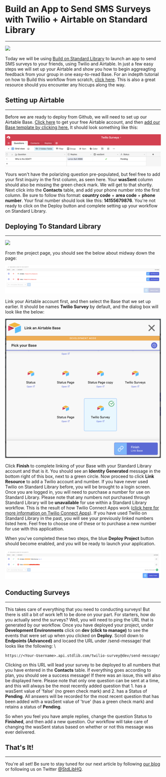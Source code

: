 # Build an App to Send SMS Surveys with Twilio + Airtable on Standard Library
---
[<img src="https://deploy.stdlib.com/static/images/deploy.svg" width="192">](https://deploy.stdlib.com/)

Today we will be using [Build on Standard Library](https://build.stdlib.com) to launch an app to send SMS surveys to your friends, using Twilio and Airtable. In just a few easy steps we will set up your Airtable and show you how to begin aggreagting feedback from your group in one easy-to-read Base. For an indepth tutorial on how to Build this workflow from scratch, [click here](https://medium.com/@brimm_reaper/build-an-app-to-send-sms-surveys-with-twilio-airtable-on-standard-library-ef5be1cd4f0b). This is also a great resource should you encounter any hiccups along the way.

## Setting up Airtable
---
Before we are ready to deploy from Github, we will need to set up our Airtable Base. [Click here](https://www.airtable.com) to get your free Airtable account, and then [add our Base template by clicking here.](https://airtable.com/addBaseFromShare/shrf3W1JpexdDzfio) It should look something like this:

![setup page](/readme/images/setup.png)

Yours won't have the polarizing question pre-populated, but feel free to add your first inquiry in the first column, as seen here. Your **wasSent** column should also be missing the green check mark. We will get to that shortly. Next click into the **Contacts** table, and add your phone number into the first column. Be sure to follow this format: **country code** + **area code** + **phone number**. Your final number should look like this: **14155679876**. You're not ready to click on the Deploy button and complete setting up your workflow on Standard Library.

## Deploying To Standard Library
---
[<img src="https://deploy.stdlib.com/static/images/deploy.svg" width="192">](https://deploy.stdlib.com/)

From the project page, you should see the below about midway down the page:

![link resources](/readme/images/link-resources.png)

Link your Airtable account first, and then select the Base that we set up earlier. It should be names **Twilio Survey** by default, and the dialog box will look like the below:

![airtable bases](/readme/images/airtable-bases.png)

Click **Finish** to complete linking of your Base with your Standard Library account and that is it. You should see an **Identity Generated** message in the bottom right of this box, next to a green circle. Now proceed to click **Link Resource** to add a Twilio account and number. If you have never used Twilio on Standard Library before, you will be brought to a login screen. Once you are logged in, you will need to purchase a number for use on Standard Library. Please note that any numbers not purchased through Standard Library will be **unavailable** for use within a Standard Library workflow. This is the result of how Twilio Connect Apps work ([click here for more information on Twilio Connect Apps](https://www.twilio.com/docs/iam/connect)). If you have used Twilio on Standard Library in the past, you will see your previously linked numbers listed here. Feel free to choose one of these or to purchase a new number for use with this applicattion.

When you've completed these two steps, the blue **Deploy Project** button should become enabled, and you will be ready to launch your application.

![deploy button activate](/readme/images/deploy.png)

## Conducting Surveys
---
This takes care of everything that you need to conducting surveys! But there is still a bit of work left to be done on your part. For starters, how do you actually send the surveys? Well, you will need to ping the URL that is generated by our workflow. Once you have deployed your project, under **Development Environments** click on **dev (click to manage)** to see the events that were set up when you clicked on **Deploy**. Scroll down to **Endpoints (Advanced)** and locaed the URL under /send-message/ that looks like the following: \

```
https://<Your-Username>.api.stdlib.com/twilio-survey@dev/send-message/
```

Clicking on this URL will lead your survey to be deployed to all numbers that you have entered in the **Contacts** table. If everything goes according to plan, you should see a success message! If there was an issue, this will also be displayed here. Please note that only one question can be sent at a time, and this will always be the most recently added question that 1. has a wasSent value of 'false' (no green check mark) and 2. has a Status of **Pending**. All answers will be recorded for the most recent question that has been added with a wasSent value of 'true' (has a green check mark) and retains a status of **Pending**.

So when you feel you have ample replies, change the question Status to **Finished**, and then add a new question. Our workflow will take care of changing the wasSent status based on whether or not this message was ever delivered.

## That's It!
---
You're all set! Be sure to stay tuned for our next article by following [our blog](https://stdlib.com/blog) or following us on Twitter [@StdLibHQ](https://www.twitter.com/StdLibHQ).